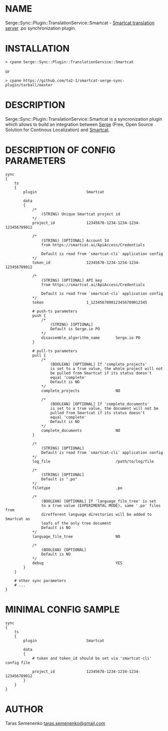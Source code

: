 # NAME

Serge::Sync::Plugin::TranslationService::Smartcat - [Smartcat translation server](http://smartcat.ai/) .po synchronization plugin.

# INSTALLATION

    > cpanm Serge::Sync::Plugin::TranslationService::Smartcat

or

    > cpanm https://github.com/ta2-1/smartcat-serge-sync-plugin/tarball/master

# DESCRIPTION

Serge::Sync::Plugin::TranslationService::Smartcat is a syncronization plugin which allows to build an integration between [Serge](https://serge.io/) (Free, Open Source Solution for Continous Localization) and [Smartcat](http://smartcat.ai/).

# DESCRIPTION OF CONFIG PARAMETERS

    sync
    {
        ts
        {
            plugin                      Smartcat

            data
            {
                /*
                    (STRING) Unique Smartcat project id
                */
                project_id              12345678-1234-1234-1234-123456789012

                /*
                    (STRING) [OPTIONAL] Account Id
                    from https://smartcat.ai/ApiAccess/Credentials

                    Default is read from `smartcat-cli` application config
                */
                token_id                12345678-1234-1234-1234-123456789012

                /*
                    (STRING) [OPTIONAL] API key
                    from https://smartcat.ai/ApiAccess/Credentials

                    Default is read from `smartcat-cli` application config
                */
                token                   1_1234567890123456789012345

                # push-ts parameters
                push {
                    /*
                        (STRING) [OPTIONAL]
                        Default is Serge.io PO
                    */
                    disassemble_algorithm_name       Serge.io PO
                }

                # pull-ts parameters
                pull {
                    /*
                        (BOOLEAN) [OPTIONAL] If 'complete_projects'
                        is set to a true value, the whole project will not
                        be pulled from Smartcat if its status doesn't
                        equal 'complete'
                        Default is NO
                    */
                    complete_projects                NO

                    /*
                        (BOOLEAN) [OPTIONAL] If 'complete_documents'
                        is set to a true value, the document will not be
                        pulled from Smartcat if its status doesn't
                        equal 'complete'
                        Default is NO
                    */
                    complete_documents               NO
                }

                /*
                    (STRING) [OPTIONAL]
                    Default is read from `smartcat-cli` application config
                */
                log_file                             /path/to/log/file

                /*
                    (STRING) [OPTIONAL]
                    Default is ".po"
                */
                filetype                             .po

                /*
                    (BOOLEAN) [OPTIONAL] If 'language_file_tree' is set
                    to a true value (EXPERIMENTAL MODE), same '.po' files from
                    direfferent language directories will be added to Smartcat as
                    leafs of the only tree document
                    Default is NO
                */
                language_file_tree                   NO

                /*
                    (BOOLEAN) [OPTIONAL]
                    Default is NO
                */
                debug                                YES
            }
        }

        # other sync parameters
        # ...
    }

# MINIMAL CONFIG SAMPLE

    sync
    {
        ts
        {
            plugin                      Smartcat

            data
            {
                # token and token_id should be set via 'smartcat-cli' config file

                project_id              12345678-1234-1234-1234-123456789012
            }
        }
    }

# AUTHOR

Taras Semenenko <taras.semenenko@gmail.com>
